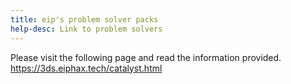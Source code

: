 ```yaml
---
title: eip's problem solver packs
help-desc: Link to problem solvers
---
```


Please visit the following page and read the information provided.
https://3ds.eiphax.tech/catalyst.html
